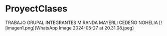 # ProyectClases
TRABAJO GRUPAL
INTEGRANTES
MIRANDA MAYERLI
CEDEÑO NOHELIA
[![imagen1.png](WhatsApp Image 2024-05-27 at 20.31.08.jpeg)
<img scr="imagen2.png" width="300" heigth="500">
